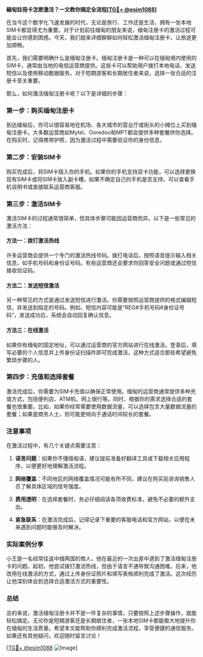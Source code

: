 **緬甸註冊卡怎麽激活？一文教你搞定全流程[[TG💪+ @esim1088](https://t.me/s/esim1088)]**

在当今这个数字化飞速发展的时代，无论是旅行、工作还是生活，拥有一张本地SIM卡都显得尤为重要。对于计划前往缅甸的朋友来说，缅甸注册卡的激活过程可能会让你感到困惑。今天，我们就来详细聊聊如何轻松激活缅甸注册卡，让旅途更加顺畅。

首先，我们需要明确什么是缅甸注册卡。缅甸注册卡是一种可以在缅甸境内使用的SIM卡，通常由当地的电信运营商提供。这些卡可以帮助用户拨打本地电话、发送短信以及使用移动数据服务。对于短期游客和长期居住者来说，选择一张合适的注册卡至关重要。

那么，如何激活缅甸注册卡呢？以下是详细的步骤：

### 第一步：购买缅甸注册卡

到达缅甸后，你可以很容易地在机场、各大城市的营业厅或街头的小摊位上买到缅甸注册卡。大多数运营商如Mytel、Ooredoo和MPT都会提供多种套餐供你选择。在购买时，记得携带护照，因为激活过程中需要验证你的身份信息。

### 第二步：安装SIM卡

购买完成后，将SIM卡插入你的手机。如果你的手机支持双卡功能，可以选择更换现有SIM卡或将SIM卡放入副卡槽。如果不确定自己的手机是否支持，可以查看手机说明书或直接联系运营商客服。

### 第三步：激活SIM卡

激活SIM卡的过程通常很简单，但具体步骤可能因运营商而异。以下是一些常见的激活方法：

#### 方法一：拨打激活热线

许多运营商会提供一个专门的激活热线号码。拨打电话后，按照语音提示输入相关信息，如手机号码和身份证号码。有些运营商还会要求你回答安全问题或通过短信接收验证码。

#### 方法二：发送短信激活

另一种常见的方式是通过发送短信进行激活。你需要按照运营商提供的格式编辑短信，并发送到指定的号码。例如，短信内容可能是“REG#手机号码#身份证号码”，发送成功后，系统会自动回复确认信息。

#### 方法三：在线激活

如果你有缅甸的固定地址，可以通过运营商的官方网站进行在线激活。登录后，填写必要的个人信息并上传身份证扫描件即可完成激活。这种方式适合那些希望避免繁琐步骤的人。

### 第四步：充值和选择套餐

激活完成后，你需要为SIM卡充值以确保正常使用。缅甸的运营商通常提供多种充值方式，包括便利店、ATM机、网上银行等。同时，根据你的需求选择合适的套餐也很重要。比如，如果你经常需要使用数据流量，可以选择包含大量数据流量的套餐；如果是商务人士，则可能更倾向于通话时间较长的套餐。

### 注意事项

在激活过程中，有几个关键点需要注意：

1. **语言问题**：如果你不懂缅甸语，建议提前准备好翻译工具或下载相关应用程序，以便更好地理解激活流程。
   
2. **网络覆盖**：不同地区的网络覆盖情况可能有所不同，建议在购买前咨询销售人员了解具体区域的信号强度。

3. **费用透明**：在选择套餐时，务必仔细阅读各项收费标准，避免不必要的额外支出。

4. **紧急联系**：在激活完成后，记得记录下重要的客服电话和官方网站，以便在未来遇到问题时能够及时解决。

### 实际案例分享

小王是一名经常往返中缅两国的商人，他在最近的一次出差中遇到了激活缅甸注册卡的问题。起初，他尝试拨打激活热线，但由于语言不通导致沟通困难。后来，他改用在线激活的方式，通过上传身份证照片和填写表格顺利完成了激活。这次经历让他深刻体会到选择合适激活方式的重要性。

### 总结

总的来说，激活缅甸注册卡并不是一件复杂的事情，只要按照上述步骤操作，就能轻松搞定。无论你是短期游客还是长期居住者，一张本地SIM卡都能极大地提升你在缅甸的生活质量。希望本文能帮助你顺利完成激活流程，享受便捷的通信服务。如果还有其他疑问，欢迎随时留言讨论！

[[TG💪+ @esim1088](https://t.me/s/esim1088) ![Image](https://i.postimg.cc/4NQfJmqS/Snipaste-2025-05-13-00-14-12.png)]